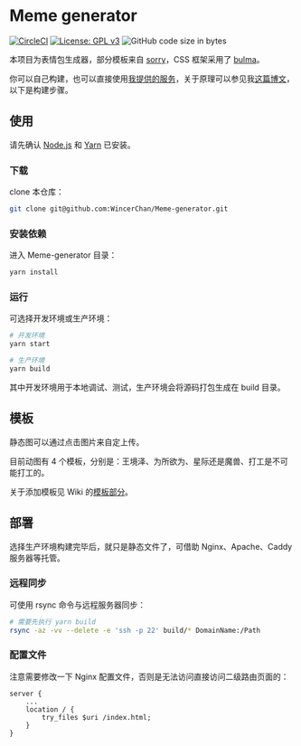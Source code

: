 # Meme generator

[![CircleCI](https://img.shields.io/circleci/project/github/WincerChan/Meme-generator.svg?style=flat-square)](https://circleci.com/gh/WincerChan/Meme-generator/tree/master)
[![License: GPL v3](https://img.shields.io/badge/License-GPL%20v3-blue.svg?style=flat-square)](https://www.gnu.org/licenses/gpl-3.0)
![GitHub code size in bytes](https://img.shields.io/github/languages/code-size/WincerChan/Meme-generator.svg?style=flat-square)


本项目为表情包生成器，部分模板来自 [sorry](https://github.com/xtyxtyx/sorry)，CSS 框架采用了 [bulma](https://github.com/jgthms/bulma)。

你可以自己构建，也可以直接使用[我提供的服务](https://meme.itswincer.com)，关于原理可以参见我[这篇博文](https://blog.itswincer.com/posts/8575e868/)，以下是构建步骤。

## 使用

请先确认 [Node.js](https://github.com/nodejs/node.git) 和 [Yarn](https://github.com/yarnpkg/yarn) 已安装。

### 下载

clone 本仓库：

```bash
git clone git@github.com:WincerChan/Meme-generator.git
```

### 安装依赖

进入 Meme-generator 目录：

```bash
yarn install
```

### 运行

可选择开发环境或生产环境：

```bash
# 开发环境
yarn start

# 生产环境
yarn build
```

其中开发环境用于本地调试、测试，生产环境会将源码打包生成在 build 目录。

## 模板

静态图可以通过点击图片来自定上传。

目前动图有 4 个模板，分别是：王境泽、为所欲为、星际还是魔兽、打工是不可能打工的。

关于添加模板见 Wiki 的[模板部分](https://github.com/WincerChan/Meme-generator/wiki/模板)。

## 部署

选择生产环境构建完毕后，就只是静态文件了，可借助 Nginx、Apache、Caddy 服务器等托管。

### 远程同步

可使用 rsync 命令与远程服务器同步：

```bash
# 需要先执行 yarn build 
rsync -az -vv --delete -e 'ssh -p 22' build/* DomainName:/Path
```

### 配置文件

注意需要修改一下 Nginx 配置文件，否则是无法访问直接访问二级路由页面的：

```nginx
server {
    ...
    location / {
        try_files $uri /index.html;
    }
}
```
